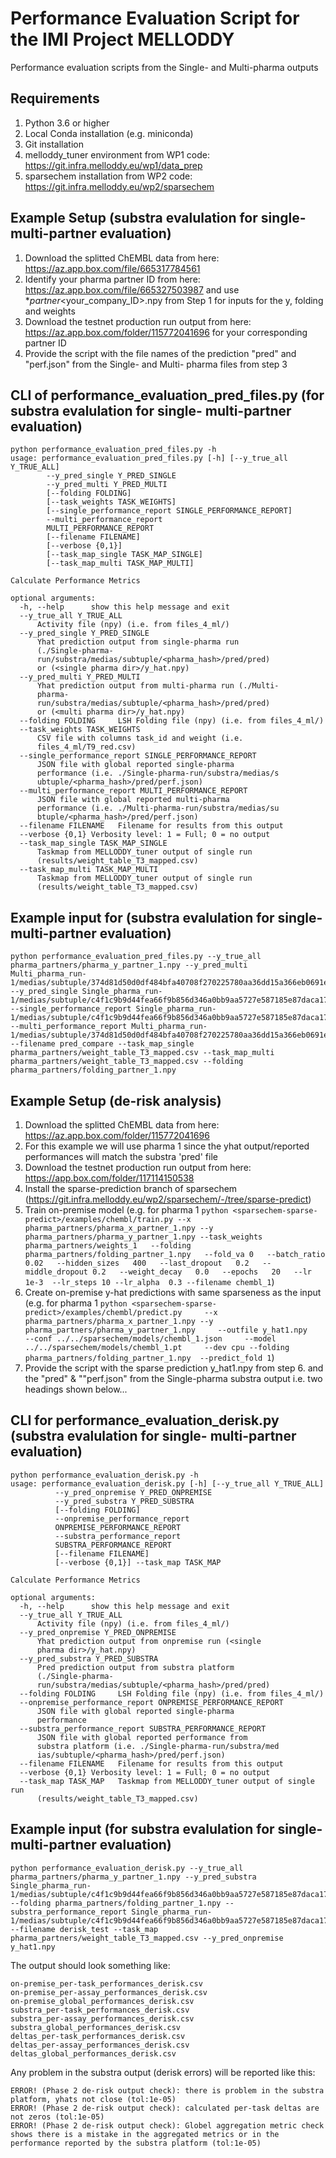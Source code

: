 # Performance Evaluation Script for the IMI Project MELLODDY

Performance evaluation scripts from the Single- and Multi-pharma outputs

## Requirements

1. Python 3.6 or higher
2. Local Conda installation (e.g. miniconda)
3. Git installation
4. melloddy_tuner environment from WP1 code: https://git.infra.melloddy.eu/wp1/data_prep
5. sparsechem installation from WP2 code: https://git.infra.melloddy.eu/wp2/sparsechem

## Example Setup (substra evalulation for single- multi-partner evaluation)

1. Download the splitted ChEMBL data from here: https://az.app.box.com/file/665317784561
2. Identify your pharma partner ID from here: https://az.app.box.com/file/665327503987 and use *_partner_<your_company_ID>.npy from Step 1 for inputs for the y, folding and weights
3. Download the testnet production run output from here: https://az.app.box.com/folder/115772041696 for your corresponding partner ID
4. Provide the script with the file names of the prediction "pred" and "perf.json" from the Single- and Multi- pharma files from step 3

## CLI of performance_evaluation_pred_files.py (for substra evalulation for single- multi-partner evaluation)

```
python performance_evaluation_pred_files.py -h
usage: performance_evaluation_pred_files.py [-h] [--y_true_all Y_TRUE_ALL]
        --y_pred_single Y_PRED_SINGLE
        --y_pred_multi Y_PRED_MULTI
        [--folding FOLDING]
        [--task_weights TASK_WEIGHTS]
        [--single_performance_report SINGLE_PERFORMANCE_REPORT]
        --multi_performance_report
        MULTI_PERFORMANCE_REPORT
        [--filename FILENAME]
        [--verbose {0,1}]
        [--task_map_single TASK_MAP_SINGLE]
        [--task_map_multi TASK_MAP_MULTI]

Calculate Performance Metrics

optional arguments:
  -h, --help      show this help message and exit
  --y_true_all Y_TRUE_ALL
      Activity file (npy) (i.e. from files_4_ml/)
  --y_pred_single Y_PRED_SINGLE
      Yhat prediction output from single-pharma run
      (./Single-pharma-
      run/substra/medias/subtuple/<pharma_hash>/pred/pred)
      or (<single pharma dir>/y_hat.npy)
  --y_pred_multi Y_PRED_MULTI
      Yhat prediction output from multi-pharma run (./Multi-
      pharma-
      run/substra/medias/subtuple/<pharma_hash>/pred/pred)
      or (<multi pharma dir>/y_hat.npy)
  --folding FOLDING     LSH Folding file (npy) (i.e. from files_4_ml/)
  --task_weights TASK_WEIGHTS
      CSV file with columns task_id and weight (i.e.
      files_4_ml/T9_red.csv)
  --single_performance_report SINGLE_PERFORMANCE_REPORT
      JSON file with global reported single-pharma
      performance (i.e. ./Single-pharma-run/substra/medias/s
      ubtuple/<pharma_hash>/pred/perf.json)
  --multi_performance_report MULTI_PERFORMANCE_REPORT
      JSON file with global reported multi-pharma
      performance (i.e. ./Multi-pharma-run/substra/medias/su
      btuple/<pharma_hash>/pred/perf.json)
  --filename FILENAME   Filename for results from this output
  --verbose {0,1} Verbosity level: 1 = Full; 0 = no output
  --task_map_single TASK_MAP_SINGLE
      Taskmap from MELLODDY_tuner output of single run
      (results/weight_table_T3_mapped.csv)
  --task_map_multi TASK_MAP_MULTI
      Taskmap from MELLODDY_tuner output of single run
      (results/weight_table_T3_mapped.csv)

```

## Example input for (substra evalulation for single- multi-partner evaluation)
```
python performance_evaluation_pred_files.py --y_true_all pharma_partners/pharma_y_partner_1.npy --y_pred_multi Multi_pharma_run-1/medias/subtuple/374d81d50d0df484bfa40708f270225780aa36dd15a366eb0691e89496653212/pred/pred --y_pred_single Single_pharma_run-1/medias/subtuple/c4f1c9b9d44fea66f9b856d346a0bb9aa5727e587185e87daca170f239a70029/pred/pred --single_performance_report Single_pharma_run-1/medias/subtuple/c4f1c9b9d44fea66f9b856d346a0bb9aa5727e587185e87daca170f239a70029/pred/perf.json --multi_performance_report Multi_pharma_run-1/medias/subtuple/374d81d50d0df484bfa40708f270225780aa36dd15a366eb0691e89496653212/pred/perf.json --filename pred_compare --task_map_single pharma_partners/weight_table_T3_mapped.csv --task_map_multi pharma_partners/weight_table_T3_mapped.csv --folding pharma_partners/folding_partner_1.npy 
```




## Example Setup (de-risk analysis)

1. Download the splitted ChEMBL data from here: https://az.app.box.com/folder/115772041696
2. For this example we will use pharma 1 since the yhat output/reported performances will match the substra 'pred' file
3. Download the testnet production run output from here: https://app.box.com/folder/117114150538
4. Install the sparse-prediction branch of sparsechem (https://git.infra.melloddy.eu/wp2/sparsechem/-/tree/sparse-predict)
5. Train on-premise model (e.g. for pharma 1 ```python <sparsechem-sparse-predict>/examples/chembl/train.py --x pharma_partners/pharma_x_partner_1.npy --y pharma_partners/pharma_y_partner_1.npy --task_weights pharma_partners/weights_1   --folding pharma_partners/folding_partner_1.npy   --fold_va 0   --batch_ratio    0.02   --hidden_sizes   400   --last_dropout   0.2   --middle_dropout 0.2   --weight_decay   0.0   --epochs   20   --lr  1e-3  --lr_steps 10 --lr_alpha  0.3 --filename chembl_1```)
6. Create on-premise y-hat predictions with same sparseness as the input (e.g. for pharma 1 ```python <sparsechem-sparse-predict>/examples/chembl/predict.py     --x pharma_partners/pharma_x_partner_1.npy --y pharma_partners/pharma_y_partner_1.npy     --outfile y_hat1.npy     --conf ../../sparsechem/models/chembl_1.json     --model ../../sparsechem/models/chembl_1.pt     --dev cpu --folding pharma_partners/folding_partner_1.npy  --predict_fold 1```) 
7. Provide the script with the sparse prediction y_hat1.npy from step 6. and the "pred" & ""perf.json" from the Single-pharma substra output i.e. two headings shown below...

## CLI for performance_evaluation_derisk.py (substra evalulation for single- multi-partner evaluation)

```
python performance_evaluation_derisk.py -h
usage: performance_evaluation_derisk.py [-h] [--y_true_all Y_TRUE_ALL]
          --y_pred_onpremise Y_PRED_ONPREMISE
          --y_pred_substra Y_PRED_SUBSTRA
          [--folding FOLDING]
          --onpremise_performance_report
          ONPREMISE_PERFORMANCE_REPORT
          --substra_performance_report
          SUBSTRA_PERFORMANCE_REPORT
          [--filename FILENAME]
          [--verbose {0,1}] --task_map TASK_MAP

Calculate Performance Metrics

optional arguments:
  -h, --help      show this help message and exit
  --y_true_all Y_TRUE_ALL
      Activity file (npy) (i.e. from files_4_ml/)
  --y_pred_onpremise Y_PRED_ONPREMISE
      Yhat prediction output from onpremise run (<single
      pharma dir>/y_hat.npy)
  --y_pred_substra Y_PRED_SUBSTRA
      Pred prediction output from substra platform
      (./Single-pharma-
      run/substra/medias/subtuple/<pharma_hash>/pred/pred)
  --folding FOLDING     LSH Folding file (npy) (i.e. from files_4_ml/)
  --onpremise_performance_report ONPREMISE_PERFORMANCE_REPORT
      JSON file with global reported single-pharma
      performance
  --substra_performance_report SUBSTRA_PERFORMANCE_REPORT
      JSON file with global reported performance from
      substra platform (i.e. ./Single-pharma-run/substra/med
      ias/subtuple/<pharma_hash>/pred/perf.json)
  --filename FILENAME   Filename for results from this output
  --verbose {0,1} Verbosity level: 1 = Full; 0 = no output
  --task_map TASK_MAP   Taskmap from MELLODDY_tuner output of single run
      (results/weight_table_T3_mapped.csv)

```

## Example input (for substra evalulation for single- multi-partner evaluation)
```
python performance_evaluation_derisk.py --y_true_all pharma_partners/pharma_y_partner_1.npy --y_pred_substra Single_pharma_run-1/medias/subtuple/c4f1c9b9d44fea66f9b856d346a0bb9aa5727e587185e87daca170f239a70029/pred/pred --folding pharma_partners/folding_partner_1.npy --substra_performance_report Single_pharma_run-1/medias/subtuple/c4f1c9b9d44fea66f9b856d346a0bb9aa5727e587185e87daca170f239a70029/pred/perf.json --filename derisk_test --task_map pharma_partners/weight_table_T3_mapped.csv --y_pred_onpremise y_hat1.npy
```

The output should look something like:
```
on-premise_per-task_performances_derisk.csv
on-premise_per-assay_performances_derisk.csv
on-premise_global_performances_derisk.csv
substra_per-task_performances_derisk.csv
substra_per-assay_performances_derisk.csv
substra_global_performances_derisk.csv
deltas_per-task_performances_derisk.csv
deltas_per-assay_performances_derisk.csv
deltas_global_performances_derisk.csv
```

Any problem in the substra output (derisk errors) will be reported like this:
```
ERROR! (Phase 2 de-risk output check): there is problem in the substra platform, yhats not close (tol:1e-05)
ERROR! (Phase 2 de-risk output check): calculated per-task deltas are not zeros (tol:1e-05)
ERROR! (Phase 2 de-risk output check): Globel aggregation metric check shows there is a mistake in the aggregated metrics or in the performance reported by the substra platform (tol:1e-05)

```

